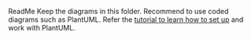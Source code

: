 ReadMe
Keep the diagrams in this folder. Recommend to use coded diagrams such as PlantUML. Refer the [tutorial to learn how to set up](https://www.youtube.com/watch?v=Zt3Bj1HMJ8g) and work with PlantUML.

